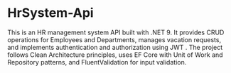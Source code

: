 # HrSystem-Api
This is an HR management system API built with .NET 9. It provides CRUD operations for Employees and Departments, manages vacation requests, and implements authentication and authorization using JWT . The project follows Clean Architecture principles, uses EF Core with Unit of Work and Repository patterns, and FluentValidation for input validation.
